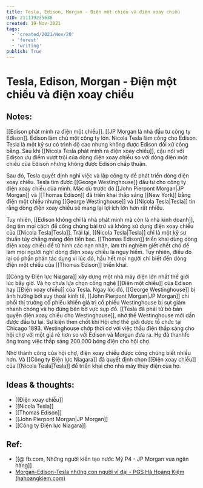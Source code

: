 ```yaml
---
title: Tesla, Edison, Morgan - Điện một chiều và điện xoay chiều
UID: 211119235638
created: 19-Nov-2021
tags:
  - 'created/2021/Nov/20'
  - 'forest'
  - 'writing'
publish: True
---
```

# Tesla, Edison, Morgan - Điện một chiều và điện xoay chiều

## Notes:
[[Edison phát minh ra điện một chiều]]. [[JP Morgan là nhà đầu tư công ty Edison]]. Edison làm chủ một công ty lớn. Nicola Tesla làm công cho Edison. Tesla là một kỹ sư có trình độ cao nhưng không được Edison đối xử công bằng. Sau khi [[Nicola Tesla phát minh ra điện xoay chiều]], cậu nói với Edison ưu điểm vượt trội của dòng điện xoay chiều so với dòng điện một chiều của Edison nhưng không được Edison chấp thuận.

Sau đó, Tesla quyết định nghỉ việc và lập công ty để phát triển dòng điện xoay chiều. Tesla tìm được [[George Westinghouse]] đầu tư cho công ty điện xoay chiều của mình. Mặc dù trước đó [[John Pierpont Morgan|JP Morgan]] và [[Thomas Edison]] đã triển khai thắp sáng [[New York]] bằng điện một chiều nhưng [[George Westinghouse]] và [[Nicola Tesla|Tesla]] tin rằng dòng điện xoay chiều sẽ mang lại lợi ích lớn hơn rất nhiều.

Tuy nhiên, [[Edison không chỉ là nhà phát minh mà còn là nhà kinh doanh]], ông tìm mọi cách để công chúng bài trừ và không sử dụng điện xoay chiều của [[Nicola Tesla|Tesla]]. Trái lại, [[Nicola Tesla|Tesla]] chỉ là một kỹ sư thuần túy chẳng màng đến tiền bạc. [[Thomas Edison]] triển khai dùng dòng điện xoay chiều để tử hình các nạn nhân, làm thí nghiệm giết chết chó để làm mọi người nghĩ dòng điện xoay chiều là nguy hiểm. Tuy nhiên, điều đó lại có phần phản tác dụng vì lúc đó, hầu hết mọi người chỉ biết đến dòng điện một chiều của [[Thomas Edison]] triển khai.

[[Công ty Điện lực Niagara]] xây dựng một nhà máy điện lớn nhất thế giới lúc bấy giờ. Và họ chưa lựa chọn công nghệ [[Điện một chiều]] của Edison hay [[Điện xoay chiều]] của Tesla. Ngay lúc đó, [[George Westinghouse]] bị ảnh hưởng bởi suy thoái kinh tế, [[John Pierpont Morgan|JP Morgan]] chi phối thị trường cổ phiếu khiến giá trị cổ phiếu Westinghouse bị sụt giảm nhanh chóng và họ đứng bên bờ vực sụp đổ. [[Tesla đã phải từ bỏ bản quyền điện xoay chiều cho Westinghouse]], nhờ thế Westinghouse mới dần được đầu tư lại. Sự kiện then chốt khi Hội chợ thế giới được tổ chức tại Chicago 1893. Westinghouse chớp thời cơ với việc thầu điện thắp sáng cho hội chợ với một giá rẻ hơn so với Edison và Morgan đưa ra. Họ đã thanhfc ông trong việc thắp sáng 200.000 bóng điện cho hội chợ.

Nhờ thành công của hội chợ, điện xoay chiều được công chúng biết nhiều hơn. Và [[Công ty Điện lực Niagara]] đã quyết định chọn [[Điện xoay chiều]] của [[Nicola Tesla|Tesla]] để triển khai cho nhà máy thủy điện của họ.

## Ideas & thoughts:
- [[Điện xoay chiều]]
- [[Nicola Tesla]]
- [[Thomas Edison]]
- [[John Pierpont Morgan|JP Morgan]]
- [[Công ty Điện lực Niagara]]

## Ref:
- [[@ fb.com, Những người kiến tạo nước Mỹ P4 - JP Morgan vua ngân hàng]]
- [Morgan-Edison-Tesla những con người vĩ đại - PGS Hà Hoàng Kiệm (hahoangkiem.com)](https://hahoangkiem.com/tinh-hoa-nhan-loai/morgan-edison-tesla-nhung-con-nguoi-vi-dai-1504.html)